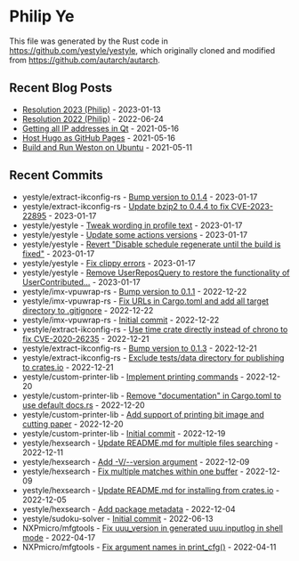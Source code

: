 
# Philip Ye

This file was generated by the Rust code in
https://github.com/yestyle/yestyle, which originally cloned and modified from
https://github.com/autarch/autarch.

## Recent Blog Posts

- [Resolution 2023 (Philip)](https://blog.lancitou.net/resolution-2023-philip/) - 2023-01-13
- [Resolution 2022 (Philip)](https://blog.lancitou.net/resolution-2022-philip/) - 2022-06-24
- [Getting all IP addresses in Qt](https://blog.lancitou.net/getting-all-ip-addresses-in-qt/) - 2021-05-16
- [Host Hugo as GitHub Pages](https://blog.lancitou.net/host-hugo-as-github-pages/) - 2021-05-16
- [Build and Run Weston on Ubuntu](https://blog.lancitou.net/build-and-run-weston-on-ubuntu/) - 2021-05-11


## Recent Commits

- yestyle/extract-ikconfig-rs - [Bump version to 0.1.4](https://github.com/yestyle/extract-ikconfig-rs/commit/f61ef917c637248432b54bca82052cc20816d5ff) - 2023-01-17
- yestyle/extract-ikconfig-rs - [Update bzip2 to 0.4.4 to fix CVE-2023-22895](https://github.com/yestyle/extract-ikconfig-rs/commit/90a712acd1b51e5b4815ab7a565e5694aa831edf) - 2023-01-17
- yestyle/yestyle - [Tweak wording in profile text](https://github.com/yestyle/yestyle/commit/f5099d4027e5dddf29aa55eb49a47dace65a53d6) - 2023-01-17
- yestyle/yestyle - [Update some actions versions](https://github.com/yestyle/yestyle/commit/3b528f4aec1fc965257f8e88cc5878bed3ae8b78) - 2023-01-17
- yestyle/yestyle - [Revert &quot;Disable schedule regenerate until the build is fixed&quot;](https://github.com/yestyle/yestyle/commit/bb1499c81efe6f422d97430425e537b6579d8d7d) - 2023-01-17
- yestyle/yestyle - [Fix clippy errors](https://github.com/yestyle/yestyle/commit/40880435576e448cd22dbc119f6b8535f264c2d3) - 2023-01-17
- yestyle/yestyle - [Remove UserReposQuery to restore the functionality of UserContributed…](https://github.com/yestyle/yestyle/commit/d4d8b80505b0c8ffcad3aeb2c7a7f32c6c74fb44) - 2023-01-17
- yestyle/imx-vpuwrap-rs - [Bump version to 0.1.1](https://github.com/yestyle/imx-vpuwrap-rs/commit/f48a03983d4f1900930ba65cc88dab0e6beea7f4) - 2022-12-22
- yestyle/imx-vpuwrap-rs - [Fix URLs in Cargo.toml and add all target directory to .gitignore](https://github.com/yestyle/imx-vpuwrap-rs/commit/17d648827f477d146c13ef8d1df1118ff04f9248) - 2022-12-22
- yestyle/imx-vpuwrap-rs - [Initial commit](https://github.com/yestyle/imx-vpuwrap-rs/commit/48058f5c08fc60c9dee0ba0485118a763ffd03cb) - 2022-12-22
- yestyle/extract-ikconfig-rs - [Use time crate directly instead of chrono to fix CVE-2020-26235](https://github.com/yestyle/extract-ikconfig-rs/commit/2948f2c44ed9b0a2ae135f9081fabce0c127ac0f) - 2022-12-21
- yestyle/extract-ikconfig-rs - [Bump version to 0.1.3](https://github.com/yestyle/extract-ikconfig-rs/commit/b4000733d3fd60d8cf02598b58709853586fa825) - 2022-12-21
- yestyle/extract-ikconfig-rs - [Exclude tests/data directory for publishing to crates.io](https://github.com/yestyle/extract-ikconfig-rs/commit/0bd9a4b55df9e15508b7097a4a47ec2bf44980bc) - 2022-12-21
- yestyle/custom-printer-lib - [Implement printing commands](https://github.com/yestyle/custom-printer-lib/commit/be70a4045457250a03a8293a050210c19c7bc4ae) - 2022-12-20
- yestyle/custom-printer-lib - [Remove &quot;documentation&quot; in Cargo.toml to use default docs.rs](https://github.com/yestyle/custom-printer-lib/commit/241cdd7da988174b3f7749528a51798c8b84a7c7) - 2022-12-20
- yestyle/custom-printer-lib - [Add support of printing bit image and cutting paper](https://github.com/yestyle/custom-printer-lib/commit/6ca10d3b2ea5c91c56a2fa82b12f8cb45f960cfc) - 2022-12-20
- yestyle/custom-printer-lib - [Initial commit](https://github.com/yestyle/custom-printer-lib/commit/4f08079a9c354f25145abb66144eb8767474ed13) - 2022-12-19
- yestyle/hexsearch - [Update README.md for multiple files searching](https://github.com/yestyle/hexsearch/commit/4e988a1b5ac9d0cac883da72d99a3b62a893107a) - 2022-12-11
- yestyle/hexsearch - [Add -V/--version argument](https://github.com/yestyle/hexsearch/commit/7df1b7ddfdaf02b9a71003dadb36e69b080a6de6) - 2022-12-09
- yestyle/hexsearch - [Fix multiple matches within one buffer](https://github.com/yestyle/hexsearch/commit/9e48825ce19eef9442cfb6ad2c7e70056f487af2) - 2022-12-09
- yestyle/hexsearch - [Update README.md for installing from crates.io](https://github.com/yestyle/hexsearch/commit/cbc1e499df397693ae7b405277be90b8ec771689) - 2022-12-05
- yestyle/hexsearch - [Add package metadata](https://github.com/yestyle/hexsearch/commit/38f4e599eb6e69a6904fea728b23934268cd0611) - 2022-12-04
- yestyle/sudoku-solver - [Initial commit](https://github.com/yestyle/sudoku-solver/commit/8c6d804a7e50c24578f8db1027bdeca9d37247d3) - 2022-06-13
- NXPmicro/mfgtools - [Fix uuu_version in generated uuu.inputlog in shell mode](https://github.com/NXPmicro/mfgtools/commit/1dc59a15bae7f52e70c8d5b7b790bcfd7960bdaa) - 2022-04-17
- NXPmicro/mfgtools - [Fix argument names in print_cfg()](https://github.com/NXPmicro/mfgtools/commit/f4578c351ed167aeafa3001e7042b2c0210155df) - 2022-04-11


